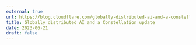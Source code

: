 ```yaml
---
external: true
url: https://blog.cloudflare.com/globally-distributed-ai-and-a-constellation-update/
title: Globally distributed AI and a Constellation update
date: 2023-06-21
draft: false
---
```

